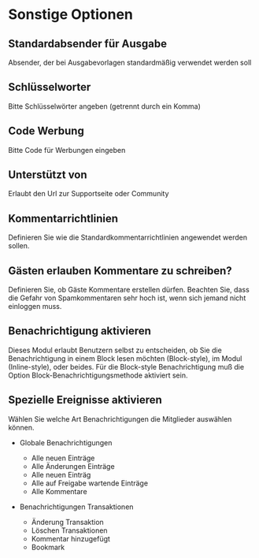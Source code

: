 # Sonstige Optionen

## Standardabsender für Ausgabe
Absender, der bei Ausgabevorlagen standardmäßig verwendet werden soll

## Schlüsselworter

Bitte Schlüsselwörter angeben \(getrennt durch ein Komma\)

## Code Werbung

Bitte Code für Werbungen eingeben

## Unterstützt von

Erlaubt den Url zur Supportseite oder Community

## Kommentarrichtlinien

Definieren Sie wie die Standardkommentarrichtlinien angewendet werden sollen.

## Gästen erlauben Kommentare zu schreiben?

Definieren Sie, ob Gäste Kommentare erstellen dürfen. Beachten Sie, dass die Gefahr von Spamkommentaren sehr hoch ist, wenn sich jemand nicht einloggen muss.

## Benachrichtigung aktivieren

Dieses Modul erlaubt Benutzern selbst zu entscheiden, ob Sie die Benachrichtigung in einem Block lesen möchten \(Block-style\), im Modul \(Inline-style\), oder beides. Für die Block-style Benachrichtigung muß die Option Block-Benachrichtigungsmethode aktiviert sein.

## Spezielle Ereignisse aktivieren

Wählen Sie welche Art Benachrichtigungen die Mitglieder auswählen können.

* Globale Benachrichtigungen
  * Alle neuen Einträge
  * Alle Änderungen Einträge
  * Alle neuen Einträg
  * Alle auf Freigabe wartende Einträge
  * Alle Kommentare

* Benachrichtigungen Transaktionen
  * Änderung Transaktion
  * Löschen Transaktionen
  * Kommentar hinzugefügt
  * Bookmark